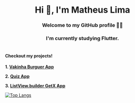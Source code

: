 <h1 align="center">Hi 👋, I'm Matheus Lima</h1>
<h3 align="center">Welcome to my GitHub profile 👨‍💻</h3>

<h3 align="center">I'm currently studying <strong>Flutter</strong>.</h3>

#

#### Checkout my projects!

**1. [Vakinha Burguer App](https://github.com/matheusmslima/vakinha_burguer_mobile)**

**2. [Quiz App](https://github.com/matheusmslima/flutter-quiz-app)**

**3. [ListView.builder GetX App](https://github.com/matheusmslima/list_view_builder_getx)**

[![Top Langs](https://github-readme-stats.vercel.app/api/top-langs/?username=matheusmslima&layout=compact)](https://github.com/anuraghazra/github-readme-stats)
